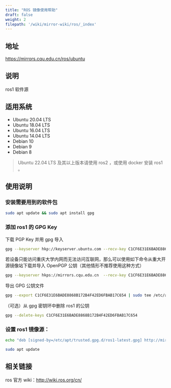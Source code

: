 ```yaml
---
title: "ROS 镜像使用帮助"
draft: false
weight: 2
filepath: '/wiki/mirror-wiki/ros/_index'
---
```

## 地址

https://mirrors.cqu.edu.cn/ros/ubuntu

## 说明


ros1 软件源

## 适用系统

* Ubuntu 20.04 LTS
* Ubuntu 18.04 LTS
* Ubuntu 16.04 LTS
* Ubuntu 14.04 LTS
* Debian 10
* Debian 9
* Debian 8


>Ubuntu 22.04 LTS 及其以上版本请使用 ros2 ，或使用 docker 安装 ros1 。


## 使用说明


### 安装需要用到的软件包

```bash
sudo apt update && sudo apt install gpg
```

### 添加 ros1 的 GPG Key

下载 PGP Key 并用 gpg 导入

```bash
gpg --keyserver hkp://keyserver.ubuntu.com --recv-key C1CF6E31E6BADE8868B172B4F42ED6FBAB17C654
```

若设备只能访问重庆大学内网而无法访问互联网，那么可以使用如下命令从重大开源镜像站下载并导入 OpenPGP 公钥（其他情形不推荐使用这种方式）

```bash
gpg --keyserver hkps://mirrors.cqu.edu.cn  --recv-key C1CF6E31E6BADE8868B172B4F42ED6FBAB17C654
```

导出 GPG 公钥文件

```bash
gpg --export C1CF6E31E6BADE8868B172B4F42ED6FBAB17C654 | sudo tee /etc/apt/trusted.gpg.d/ros1-latest.gpg > /dev/null
```

（可选）从 gpg 密钥环中删除 ros1 的公钥

```bash
gpg --delete-keys C1CF6E31E6BADE8868B172B4F42ED6FBAB17C654
```

### 设置 ros1 镜像源：

```bash
echo "deb [signed-by=/etc/apt/trusted.gpg.d/ros1-latest.gpg] http://mirrors.cqu.edu.cn/ros/ubuntu $(lsb_release -cs) main" | sudo tee /etc/apt/sources.list.d/ros1-latest.list > /dev/null

sudo apt update
```

## 相关链接

ros 官方 wiki：http://wiki.ros.org/cn/
